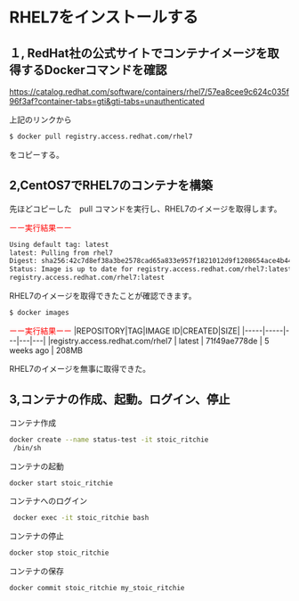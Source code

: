 # RHEL7をインストールする

## １, RedHat社の公式サイトでコンテナイメージを取得するDockerコマンドを確認

https://catalog.redhat.com/software/containers/rhel7/57ea8cee9c624c035f96f3af?container-tabs=gti&gti-tabs=unauthenticated

上記のリンクから
~~~sh
$ docker pull registry.access.redhat.com/rhel7
~~~
をコピーする。

## 2,CentOS7でRHEL7のコンテナを構築

先ほどコピーした　pull コマンドを実行し、RHEL7のイメージを取得します。

<span style="color: red; ">ーー実行結果ーー</span>
~~~sh
Using default tag: latest
latest: Pulling from rhel7
Digest: sha256:42c7d8ef38a3be2578cad65a833e957f1821012d9f1208654ace4b44b3e3e305
Status: Image is up to date for registry.access.redhat.com/rhel7:latest
registry.access.redhat.com/rhel7:latest
~~~

RHEL7のイメージを取得できたことが確認できます。
~~~sh
$ docker images
~~~

<span style="color: red; ">ーー実行結果ーー</span>
|REPOSITORY|TAG|IMAGE ID|CREATED|SIZE|
|-----|-----|---|---|---|
|registry.access.redhat.com/rhel7 | latest | 71f49ae778de | 5 weeks ago | 208MB

RHEL7のイメージを無事に取得できた。

## 3,コンテナの作成、起動。ログイン、停止

コンテナ作成
~~~sh
docker create --name status-test -it stoic_ritchie
 /bin/sh
~~~
コンテナの起動
~~~sh
docker start stoic_ritchie
~~~
コンテナへのログイン
~~~sh
 docker exec -it stoic_ritchie bash
~~~
コンテナの停止
~~~sh
docker stop stoic_ritchie
~~~
コンテナの保存
~~~sh
docker commit stoic_ritchie my_stoic_ritchie
~~~



